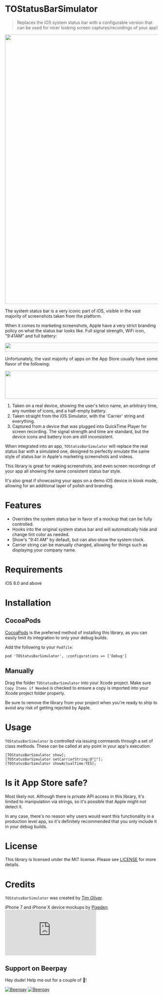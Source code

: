 # TOStatusBarSimulator
> Replaces the iOS system status bar with a configurable version that can be used for nicer looking screen captures/recordings of your app!

<p align="center">
<img src="https://raw.githubusercontent.com/TimOliver/TOStatusBarSimulator/master/screenshot.jpg" width="885" style="margin: 0 auto;" />
</p>

The system status bar is a very iconic part of iOS, visible in the vast majority of screenshots taken from the platform.

When it comes to marketing screenshots, Apple have a very strict branding policy on what the status bar looks like. Full signal strength, WiFi icon, "9:41AM" and full battery:

<p align="center">
<img src="https://raw.githubusercontent.com/TimOliver/TOStatusBarSimulator/master/status-bar-apple-standard.jpg" width="620" height="30" style="margin: 0 auto;" />
</p>

Unfortunately, the vast majority of apps on the App Store usually have some flavor of the following:

<p align="center">
<img src="https://raw.githubusercontent.com/TimOliver/TOStatusBarSimulator/master/status-bar-comparison.jpg" width="620" height="92" style="margin: 0 auto;" />
</p>

1. Taken on a real device, showing the user's telco name, an arbitrary time, any number of icons, and a half-empty battery.
2. Taken straight from the iOS Simulator, with the 'Carrier' string and everything.
3. Captured from a device that was plugged into QuickTime Player for screen recording. The signal strength and time are standard, but the device icons and battery icon are still inconsistent.

When integrated into an app, `TOStatusBarSimulator` will replace the real status bar with a simulated one, designed to perfectly emulate the same style of status bar in Apple's marketing screenshots and videos.

This library is great for making screenshots, and even screen recordings of your app all showing the same consistent status bar style. 

It's also great if showcasing your apps on a demo iOS device in kiosk mode, allowing for an additional layer of polish and branding.

# Features
* Overrides the system status bar in favor of a mockup that can be fully controlled.
* Hooks into the original system status bar and will automatically hide and change tint color as needed.
* Show's "9:41 AM" by default, but can also show the system clock.
* Carrier string can be manually changed, allowing for things such as displaying your company name.

# Requirements
iOS 8.0 and above

# Installation

## CocoaPods
[CocoaPods](http://cocoapods.org) is the preferred method of installing this library, as you can easily limit its integration to only your debug builds.

Add the following to your `Podfile`:
```
pod 'TOStatusBarSimulator', :configurations => ['Debug']
```

## Manually
Drag the folder `TOStatusBarSimulator` into your Xcode project. Make sure `Copy Items if Needed` is checked to ensure a copy is imported into your Xcode project folder properly.

Be sure to remove the library from your project when you're ready to ship to avoid any risk of getting rejected by Apple.

# Usage
`TOStatusBarSimulator` is controlled via issuing commands through a set of class methods. These can be called at any point in your app's execution:

```objc
[TOStatusBarSimulator show];
[TOStatusBarSimulator setCarrierString:@"🤣"];
[TOStatusBarSimulator showActualTime:YES];
```


# Is it App Store safe?
Most likely not. Although there is private API access in this library, it's limited to manipulation via strings, so it's possible that Apple might not detect it.

In any case, there's no reason why users would want this functionality in a production level app, so it's definitely recommended that you only include it in your debug builds.

# License

This library is licensed under the MIT license. Please see [LICENSE](LICENSE) for more details.

# Credits
`TOStatusBarSimulator` was created by [Tim Oliver](http://twitter.com/TimOliverAU).

iPhone 7 and iPhone X device mockups by [Pixeden](http://pixeden.com). ![analytics](https://ga-beacon.appspot.com/UA-5643664-16/TOStatusBarSimulator/README.md?pixel)

## Support on Beerpay
Hey dude! Help me out for a couple of :beers:!

[![Beerpay](https://beerpay.io/TimOliver/TOStatusBarSimulator/badge.svg?style=beer-square)](https://beerpay.io/TimOliver/TOStatusBarSimulator)  [![Beerpay](https://beerpay.io/TimOliver/TOStatusBarSimulator/make-wish.svg?style=flat-square)](https://beerpay.io/TimOliver/TOStatusBarSimulator?focus=wish)
